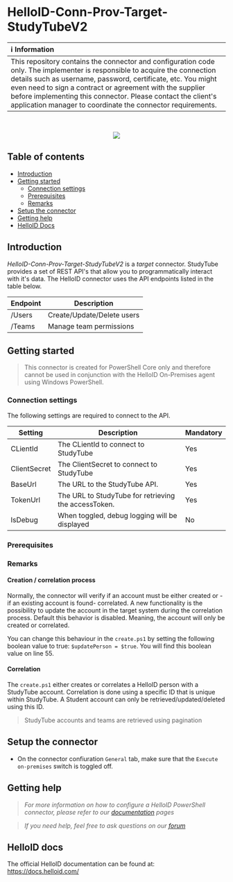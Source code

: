 # HelloID-Conn-Prov-Target-StudyTubeV2


| :information_source: Information |
|:---------------------------|
| This repository contains the connector and configuration code only. The implementer is responsible to acquire the connection details such as username, password, certificate, etc. You might even need to sign a contract or agreement with the supplier before implementing this connector. Please contact the client's application manager to coordinate the connector requirements. |
<br />
<p align="center"> 
  <img src="https://www.tools4ever.nl/connector-logos/studytube-logo-2.png">
</p>

## Table of contents

- [Introduction](#Introduction)
- [Getting started](#Getting-started)
  + [Connection settings](#Connection-settings)
  + [Prerequisites](#Prerequisites)
  + [Remarks](#Remarks)
- [Setup the connector](@Setup-The-Connector)
- [Getting help](#Getting-help)
- [HelloID Docs](#HelloID-docs)

## Introduction

_HelloID-Conn-Prov-Target-StudyTubeV2_ is a _target_ connector. StudyTube provides a set of REST API's that allow you to programmatically interact with it's data. The HelloID connector uses the API endpoints listed in the table below.

| Endpoint     | Description |
| ------------ | ----------- |
| /Users       | Create/Update/Delete users |
| /Teams       | Manage team permissions |

## Getting started

> This connector is created for PowerShell Core only and therefore cannot be used in conjunction with the HelloID On-Premises agent using Windows PowerShell.

### Connection settings

The following settings are required to connect to the API.

| Setting      | Description                        | Mandatory   |
| ------------ | -----------                        | ----------- |
| CLientId     | The CLientId to connect to StudyTube | Yes        |
| ClientSecret | The ClientSecret to connect to StudyTube  | Yes        |
| BaseUrl      | The URL to the StudyTube API.| Yes        |
| TokenUrl     | The URL to StudyTube for retrieving the accessToken. | Yes        |
| IsDebug      | When toggled, debug logging will be displayed | No         |

### Prerequisites

### Remarks

#### Creation / correlation process

Normally, the connector will verify if an account must be either created or -if an existing account is found- correlated. A new functionality is the possibility to update the account in the target system during the correlation process. Default this behavior is disabled. Meaning, the account will only be created or correlated.

You can change this behaviour in the `create.ps1` by setting the following boolean value to true: `$updatePerson = $true`. You will find this boolean value on line 55.

#### Correlation

The `create.ps1` either creates or correlates a HelloID person with a StudyTube account. Correlation is done using a specific ID that is unique within StudyTube. A Student account can only be retrieved/updated/deleted using this ID.

> StudyTube accounts and teams are retrieved using pagination

## Setup the connector

- On the connector confiuration `General` tab, make sure that the `Execute on-premises` switch is toggled off.

## Getting help

> _For more information on how to configure a HelloID PowerShell connector, please refer to our [documentation](https://docs.helloid.com/hc/en-us/articles/360012558020-Configure-a-custom-PowerShell-target-system) pages_

> _If you need help, feel free to ask questions on our [forum](https://forum.helloid.com)_

## HelloID docs

The official HelloID documentation can be found at: https://docs.helloid.com/
